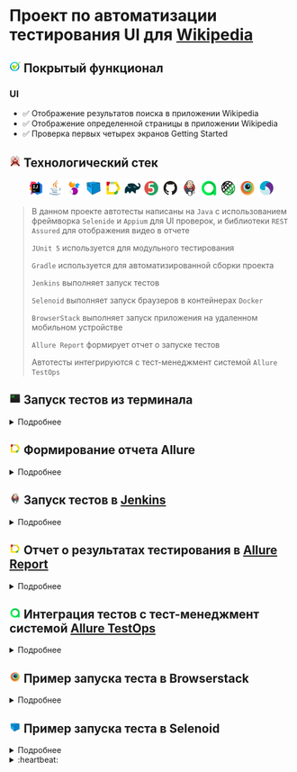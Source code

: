 # Проект по автоматизации тестирования UI для [Wikipedia](https://ru.wikipedia.org/wiki/)

## <img width="4%" title="Functional" src="images/logo/functional.png"> Покрытый функционал

### UI

- :white_check_mark: Отображение результатов поиска в приложении Wikipedia
- :white_check_mark: Отображение определенной страницы в приложении Wikipedia
- :white_check_mark: Проверка первых четырех экранов Getting Started
## <img width="4%" title="Technologies" src="images/logo/technologies.png"> Технологический стек

<p align="center">
<img width="6%" title="IntelliJ IDEA" src="images/logo/Intelij_IDEA.svg">
<img width="6%" title="Java" src="images/logo/Java.svg">
<img width="6%" title="Selenide" src="images/logo/Selenide.svg">
<img width="6%" title="Selenoid" src="images/logo/Selenoid.svg">
<img width="6%" title="Allure Report" src="images/logo/Allure_Report.svg">
<img width="6%" title="Gradle" src="images/logo/Gradle.svg">
<img width="6%" title="JUnit5" src="images/logo/JUnit5.svg">
<img width="6%" title="GitHub" src="images/logo/GitHub.svg">
<img width="6%" title="Jenkins" src="images/logo/Jenkins.svg">
<img width="6%" title="Allure TestOps" src="images/logo/Allure_TestOps.svg">
<img width="6%" title="Rest Assured" src="images/logo/Rest-Assured.svg">
<img width="6%" title="BrowserStack" src="images/logo/Browserstack.svg">
<img width="6%" title="Appium" src="images/logo/Appium.svg">
</p>

> В данном проекте автотесты написаны на <code>Java</code> с использованием фреймворка <code>Selenide</code> и <code>Appium</code> для UI проверок, и библиотеки <code>REST Assured</code> для отображения видео в отчете
>
> <code>JUnit 5</code> используется для модульного тестирования
>
> <code>Gradle</code> используется для автоматизированной сборки проекта
>
> <code>Jenkins</code> выполняет запуск тестов
> 
> <code>Selenoid</code> выполняет запуск браузеров в контейнерах <code>Docker</code>
>
> <code>BrowserStack</code> выполняет запуск приложения на удаленном мобильном устройстве
>
> <code>Allure Report</code> формирует отчет о запуске тестов
>
> Автотесты интегрируются с тест-менеджмент системой <code>Allure TestOps</code>

## <img width="4%" title="Jira" src="images/logo/ITerm2_v3_icon.png"> Запуск тестов из терминала

<details>
<summary>Подробнее</summary>

### :rocket: Запуск тестов

```
gradle clean ${TASK}
```

> <details>
> <summary>:exclamation: Для запуска тестов необходимы файлы, в которых прописаны определенные параметры: </summary>
> <details>
> <summary> <code>browserstack.properties</code> </summary>
>
> + <code>userName</code> и <code>accessKey</code> – расположены в настройках <code>BrowserStack</code> для <code>App Automate</code>
> + <code>appUrl</code> – ссылка на тестируемое приложение
> + <code>deviceName</code> – наименование мобильного устройства, на котором будут запускаться тесты
> + <code>osVersion</code> – версия операционной системы мобильного устройства
> + <code>remoteURL</code> – URL удаленного сервера, на котором будут запускаться тесты 
> </details>
>
> <details>
> <summary> <code>local.properties</code> </summary>
>
> + <code>deviceName</code> – наименование мобильного устройства, на котором будут запускаться тесты
> + <code>platformName</code> – имя платформы, на которой будут запускаться тесты
> + <code>version</code> – версия операционной системы мобильного устройства
> + <code>locale</code> – локализация приложения (<code>en</code>,<code>ru</code> и т.д.)
> + <code>language</code> – язык приложения (<code>en</code>,<code>ru</code> и т.д.)
> + <code>appPackage</code> – идентификатор пакета приложения
> + <code>appActivity</code> – название основной активности приложения
> + <code>app</code> – путь до тестируемого приложения
> + <code>remoteURL</code> – URL удаленного сервера, на котором будут запускаться тесты
> </details>
>
> <details>
> <summary> <code>realDevice.properties</code> </summary>
>
> + <code>deviceName</code> – наименование мобильного устройства, на котором будут запускаться тесты
> + <code>platformName</code> – имя платформы, на которой будут запускаться тесты
> + <code>version</code> – версия операционной системы мобильного устройства
> + <code>locale</code> – локализация приложения (<code>en</code>,<code>ru</code> и т.д.)
> + <code>language</code> – язык приложения (<code>en</code>,<code>ru</code> и т.д.)
> + <code>appPackage</code> – идентификатор пакета приложения
> + <code>appActivity</code> – название основной активности приложения
> + <code>app</code> – путь до тестируемого приложения
> + <code>remoteURL</code> – URL удаленного сервера, на котором будут запускаться тесты
> </details>
>
> <details>
> <summary> <code>selenoid.properties</code> </summary>
>
> + <code>deviceName</code> – наименование мобильного устройства, на котором будут запускаться тесты
> + <code>platformName</code> – имя платформы, на которой будут запускаться тесты
> + <code>version</code> – версия операционной системы мобильного устройства
> + <code>locale</code> – локализация приложения (<code>en</code>,<code>ru</code> и т.д.)
> + <code>language</code> – язык приложения (<code>en</code>,<code>ru</code> и т.д.)
> + <code>appPackage</code> – идентификатор пакета приложения
> + <code>appActivity</code> – название основной активности приложения
> + <code>appURL</code> – ссылка на тестируемое приложение
> + <code>selenoidURL</code> – URL удаленного сервера, на котором будут запускаться тесты
> + <code>videoStorageURL</code> – адрес хранилища видео выполненных тестов
> </details>
>
> </details>

### :rocket: Параметры сборки

> <details>
> <summary><code>TASK</code> - список тестов, сгруппированных по параметру тега. В зависимости от выбранного параметра, будут запускаться определенные группы тестов</summary>
>
> + <code>browserstack</code> - запуск тестов с тегом <code>browserstack</code> на платформе <code>BrowserStack</code>
> + <code>selenoid</code> - запуск тестов с тегом <code>selenoid</code> на удаленном сервере <code>Selenoid</code>
> + <code>real</code> - запуск тестов с тегом <code>real</code> на реальном устройстве при его подключении через <code>USB</code>
> + <code>local</code> - запуск тестов с тегом <code>local</code> на локальном эмуляторе мобильного Android-устройства в <code>Android Studio IDE</code>
> </details>

</details>

## <img width="4%" title="Allure Report" src="images/logo/Allure_Report.svg"> Формирование отчета Allure

<details>
<summary>Подробнее</summary>

> <details>
> <summary>:exclamation:</summary>
>
> + Предварительно необходимо установить _Allure_
> </details>

```
allure serve build/allure-results
```

</details>

## <img width="4%" title="Jenkins" src="images/logo/Jenkins.svg"> Запуск тестов в [Jenkins](https://jenkins.autotests.cloud/job/zlwqa-wikipedia_mobile_test/)

<details>
<summary>Подробнее</summary>

### :triangular_flag_on_post:     Для запуска тестов в Jenkins необходимо выполнить следующие шаги:

1. Открыть сборку [Jenkins](https://jenkins.autotests.cloud/job/zlwqa-wikipedia_mobile_test/)
2. Нажать на таск <code>"Собрать с параметрами"</code>
3. Указать [значения параметров](#rocket-параметры-сборки)
4. Нажать на кнопку <code>"Собрать"</code>

<p align="center">
<img title="Jenkins parameters" src="images/screens/jenkins_parameters.png">
</p>

### :triangular_flag_on_post: Для формирования отчета о прохождении тестов в Allure Report необходимо выполнить следующий шаг:

5. После выполнения сборки нажать на любую ссылку/иконку <code>"Allure Report"</code>

<p>
<img title="Allure Report" src="images/screens/jenkins_allure_report.png">
</p>

</details>

## <img width="4%" title="Allure Report" src="images/logo/Allure_Report.svg"> Отчет о результатах тестирования в [Allure Report](https://jenkins.autotests.cloud/job/zlwqa-wikipedia_mobile_test/allure/)

<details>
<summary>Подробнее</summary>

> <code>Allure-framework</code> используется в качестве инструмента для построения отчетов о прогоне автотестов.
> Он позволяет получить информацию о ходе выполнения тестов, а также прикрепить скриншоты, логи и видео к формируемому отчету.
> Имеется возможность указать различные теги, приоритеты и прочую сопутствующую информацию для тестов.

### :dart: Главная страница Allure-отчета

<p align="center">
<img title="Allure Overview" src="images/screens/allure_overview.png">
</p>

### :dart: Информация о тестовом прогоне в графическом виде

<p align="center">
<img title="Allure Graphs" src="images/screens/allure_graphs.png">
</p>

### :dart: Группировка тестов по проверяемому функционалу

<p align="center">
<img title="Allure Behaviors" src="images/screens/allure_behaviors.png">
</p>

</details>

## <img width="4%" title="Allure TestOps" src="images/logo/Allure_TestOps.svg"> Интеграция тестов c тест-менеджмент системой [Allure TestOps](https://allure.autotests.cloud/project/936/dashboards)

<details>
<summary>Подробнее</summary>

> <code>Allure TestOps</code> - это платформа управления качеством программного обеспечения, объединяющая автоматическое и ручное тестирование, которая позволяет управлять всем, что связано с тестированием, в одном месте.

### :test_tube:     Основной дашборд

<p align="center">
<img title="Allure Overview Dashboard" src="images/screens/allure_overview_dashboard.png">
</p>

### :test_tube:     Запуски тестов

<p align="center">
<img title="Allure Launches" src="images/screens/allure_launches.png">
</p>

### :test_tube:     Результаты запуска тестов

<p align="center">
<img title="Allure Results" src="images/screens/allure_results.png">
</p>

### :test_tube: Сгруппированные тест-кейсы по проверяемому функционалу

<p align="center">
<img title="Allure Test Cases" src="images/screens/allure_testcases.png">
</p>

</details>

## <img width="4%" title="Browserstack" src="images/logo/Browserstack.svg"> Пример запуска теста в Browserstack

<details>
<summary>Подробнее</summary>

> Для каждого теста записывается и прилагается видео прогона.

<p align="center">
  <img title="Browserstack Video" src="images/gif/wikipedia_video.gif">
</p>

</details>

## <img width="4%" title="Selenoid" src="images/logo/Selenoid.svg"> Пример запуска теста в Selenoid

<details>
<summary>Подробнее</summary>

> Для каждого теста записывается и прилагается видео прогона.

<p align="center">
  <img title="Selenoid Video" src="images/gif/wikipedia_selenoid.gif">
</p>

</details>

<details>
<summary>:heartbeat: </summary>

### Спасибо за идею оформления [jjfhj](https://github.com/jjfhj)

</details>

